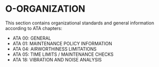 # O-ORGANIZATION

This section contains organizational standards and general information according to ATA chapters:

- ATA 00: GENERAL
- ATA 01: MAINTENANCE POLICY INFORMATION
- ATA 04: AIRWORTHINESS LIMITATIONS
- ATA 05: TIME LIMITS / MAINTENANCE CHECKS
- ATA 18: VIBRATION AND NOISE ANALYSIS

